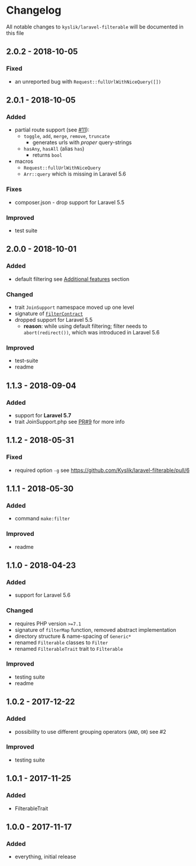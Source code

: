 # Changelog

All notable changes to `kyslik/laravel-filterable` will be documented in this file

## 2.0.2 - 2018-10-05

### Fixed

- an unreported bug with `Request::fullUrlWithNiceQuery([])`

## 2.0.1 - 2018-10-05

### Added

- partial route support (see [#11](https://github.com/Kyslik/laravel-filterable/issues/11)): 
  - `toggle`, `add`, `merge`, `remove`, `truncate` 
    - generates urls with *proper* query-strings
  - `hasAny`, `hasAll` (alias `has`)
    - returns `bool`
- macros
  - `Request::fullUrlWithNiceQuery`
  - `Arr::query` which is missing in Laravel 5.6
    
### Fixes

- composer.json - drop support for Laravel 5.5
    
### Improved

- test suite


## 2.0.0 - 2018-10-01

### Added

- default filtering see [Additional features](https://github.com/Kyslik/laravel-filterable#additional-features) section

### Changed

- trait `JoinSupport` namespace moved up one level
- signature of [`FilterContract`](https://github.com/Kyslik/laravel-filterable/blob/master/src/FilterContract.php)
- dropped support for Laravel 5.5
  - **reason**: while using default filtering; filter needs to `abort(redirect())`, which was introduced in Laravel 5.6
  
### Improved

- test-suite
- readme

## 1.1.3 - 2018-09-04

### Added

- support for **Laravel 5.7**
- trait JoinSupport.php see [PR#9](https://github.com/Kyslik/laravel-filterable/pull/9) for more info

## 1.1.2 - 2018-05-31

### Fixed

- required option `-g` see https://github.com/Kyslik/laravel-filterable/pull/6

## 1.1.1 - 2018-05-30

### Added

- command `make:filter`

### Improved

- readme

## 1.1.0 - 2018-04-23

### Added

- support for Laravel 5.6

### Changed

- requires PHP version `>=7.1`
- signature of `filterMap` function, removed abstract implementation
- directory structure & name-spacing of `Generic*`
- renamed `Filterable` classes to `Filter`
- renamed `FilterableTrait` trait to `Filterable`

### Improved

- testing suite
- readme

## 1.0.2 - 2017-12-22

### Added

- possibility to use different grouping operators (`AND`, `OR`) see #2

### Improved

- testing suite

## 1.0.1 - 2017-11-25

### Added

- FilterableTrait

## 1.0.0 - 2017-11-17

### Added

- everything, initial release
